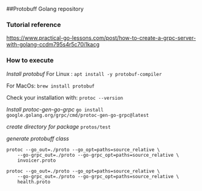 ##Protobuff Golang repository

### Tutorial reference
https://www.practical-go-lessons.com/post/how-to-create-a-grpc-server-with-golang-ccdm795s4r5c70i1kacg

### How to execute

*Install protobuf*
For Linux :
`apt install -y protobuf-compiler`

For MacOs:
`brew install protobuf`

Check your installation with:
`protoc --version`

*Install protoc-gen-go-grpc*
`go install google.golang.org/grpc/cmd/protoc-gen-go-grpc@latest`

*create directory for package*
`protos/test`

*generate protobuff class*

```
protoc --go_out=./proto --go_opt=paths=source_relative \
    --go-grpc_out=./proto --go-grpc_opt=paths=source_relative \
    invoicer.proto
```

```
protoc --go_out=./proto --go_opt=paths=source_relative \
    --go-grpc_out=./proto --go-grpc_opt=paths=source_relative \
    health.proto
```
